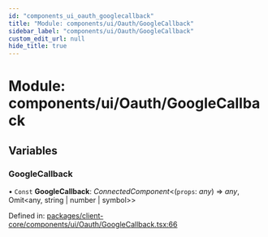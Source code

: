 ```yaml
---
id: "components_ui_oauth_googlecallback"
title: "Module: components/ui/Oauth/GoogleCallback"
sidebar_label: "components/ui/Oauth/GoogleCallback"
custom_edit_url: null
hide_title: true
---
```


# Module: components/ui/Oauth/GoogleCallback

## Variables

### GoogleCallback

• `Const` **GoogleCallback**: *ConnectedComponent*<(`props`: *any*) => *any*, Omit<any, string \| number \| symbol\>\>

Defined in: [packages/client-core/components/ui/Oauth/GoogleCallback.tsx:66](https://github.com/xr3ngine/xr3ngine/blob/66a84a950/packages/client-core/components/ui/Oauth/GoogleCallback.tsx#L66)
